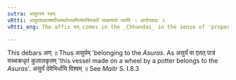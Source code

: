 ```yaml
---
sutra: असुरस्य स्वम्
vRtti: असुरशब्दात्षष्ठीसमर्थात्स्वमित्येतस्मिन्नर्थे यत्प्रत्ययो भवति । अणोपवादः ॥
vRtti_eng: The affix यत् comes in the _Chhandas_ in the sense of 'property', after the word '_asura_' in the 6th case in construction.

---
```

This debars अण् ॥ Thus असुर्यम् 'belonging to the _Asuras_. As असुर्यं वा एतत् पात्रं यच्चक्रधृतं कुलालकृतम् 'this vessel made on a wheel by a potter belongs to the _Asuras_'. असुर्यं देवेभिर्धायि विश्वम् ॥ See _Maitr_ S. I.8.3